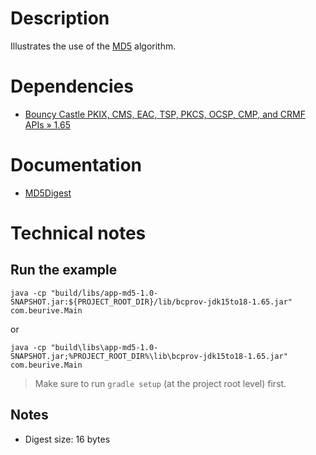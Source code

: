 # Description

Illustrates the use of the [MD5](https://en.wikipedia.org/wiki/MD5) algorithm.

# Dependencies

* [Bouncy Castle PKIX, CMS, EAC, TSP, PKCS, OCSP, CMP, and CRMF APIs » 1.65](https://mvnrepository.com/artifact/org.bouncycastle/bcpkix-jdk15to18/1.65)

# Documentation

* [MD5Digest](https://people.eecs.berkeley.edu/~jonah/bc/org/bouncycastle/crypto/digests/MD5Digest.html)

# Technical notes

## Run the example

    java -cp "build/libs/app-md5-1.0-SNAPSHOT.jar:${PROJECT_ROOT_DIR}/lib/bcprov-jdk15to18-1.65.jar" com.beurive.Main

or

    java -cp "build\libs\app-md5-1.0-SNAPSHOT.jar;%PROJECT_ROOT_DIR%\lib\bcprov-jdk15to18-1.65.jar" com.beurive.Main

> Make sure to run `gradle setup` (at the project root level) first.

## Notes

* Digest size: 16 bytes 




